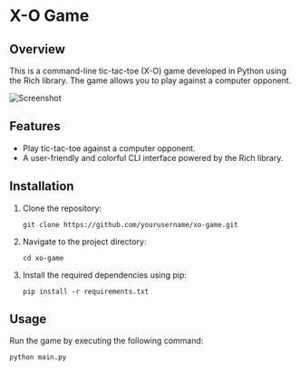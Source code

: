 # X-O Game

## Overview

This is a command-line tic-tac-toe (X-O) game developed in Python using the Rich library. The game allows you to play against a computer opponent.

![Screenshot](screenshot.png)

## Features

- Play tic-tac-toe against a computer opponent.
- A user-friendly and colorful CLI interface powered by the Rich library.

## Installation

1. Clone the repository:

   ```shell
   git clone https://github.com/yourusername/xo-game.git
   ```

2. Navigate to the project directory:

    ```shell
    cd xo-game
    ```

3. Install the required dependencies using pip:

    ```shell
    pip install -r requirements.txt
    ```

## Usage

Run the game by executing the following command:

```shell
python main.py    
```
